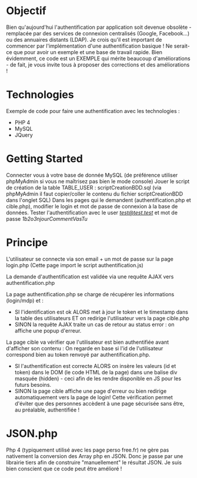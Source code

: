 # Objectif

Bien qu'aujourd'hui l'authentification par application soit devenue obsolète - remplacée par des services de connexion centralisés (Google, Facebook...) ou des annuaires distants (LDAP). Je crois qu'il est important de commencer par l'implémentation d'une authentification basique ! Ne serait-ce que pour avoir un exemple et une base de travail rapide.
Bien évidemment, ce code est un EXEMPLE qui mérite beaucoup d'améliorations - de fait, je vous invite tous à proposer des corrections et des améliorations !

# Technologies
Exemple de code pour faire une authentification avec les technologies :
- PHP 4
- MySQL
- JQuery

# Getting Started

Connecter vous à votre base de donnée MySQL (de préférence utiliser phpMyAdmin si vous ne maîtrisez pas bien le mode console)
Jouer le script de création de la table TABLE_USER : scriptCreationBDD.sql (via phpMyAdmin il faut copier/coller le contenu du fichier scriptCreationBDD dans l'onglet SQL)
Dans les pages qui le demandent (authentification.php et cible.php), modifier le login et mot de passe de connexion à la base de données.
Tester l'authentification avec le user *test@test.test* et mot de passe *1b2o3njourCommentVasTu*

# Principe

L'utilisateur se connecte via son email + un mot de passe sur la page login.php
(Cette page import le script authentification.js)

La demande d'authentification est validée via une requête AJAX vers authentification.php

La page authentification.php se charge de récupérer les informations (login/mdp) et :
- SI l'identification est ok ALORS met à jour le token et le timestamp dans la table des utilisateurs ET on redirige l'utilisateur vers la page cible.php 
- SINON la requête AJAX traite un cas de retour au status error : on affiche une popup d'erreur.

La page cible va vérifier que l'utilisateur est bien authentifiée avant d'afficher son contenu : On regarde en base si l'id de l'utilisateur correspond bien au token renvoyé par authentification.php.
- SI l'authentification est correcte ALORS on insère les valeurs (id et token) dans le DOM (le code HTML de la page) dans une balise div masquée (hidden) - ceci afin de les rendre disponible en JS pour les futurs besoins.
- SINON la page cible affiche une page d'erreur ou bien redirige automatiquement vers la page de login! Cette vérification permet d'éviter que des personnes accèdent à une page sécurisée sans être, au préalable, authentifiée !

# JSON.php

Php 4 (typiquement utilisé avec les page perso free.fr) ne gère pas nativement la conversion des Array php en JSON.
Donc je passe par une librairie tiers afin de construire "manuellement" le résultat JSON. Je suis bien conscient que ce code peut être amélioré !

